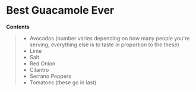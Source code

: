 # Best Guacamole Ever

**Contents**
>* Avocados (number varies depending on how many people you're serving, everything else is to taste in proportion to the these)
>* Lime
>* Salt
>* Red Onion
>* Cilantro
>* Serrano Peppers
>* Tomatoes (these go in last)